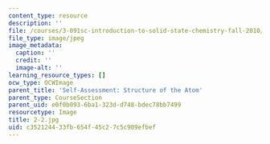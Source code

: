 ```yaml
---
content_type: resource
description: ''
file: /courses/3-091sc-introduction-to-solid-state-chemistry-fall-2010/c352124433fb654f45c27c5c909efbef_2-2.jpg
file_type: image/jpeg
image_metadata:
  caption: ''
  credit: ''
  image-alt: ''
learning_resource_types: []
ocw_type: OCWImage
parent_title: 'Self-Assessment: Structure of the Atom'
parent_type: CourseSection
parent_uid: e0f0b093-6ba1-323d-d748-bdec78bb7499
resourcetype: Image
title: 2-2.jpg
uid: c3521244-33fb-654f-45c2-7c5c909efbef
---
```

